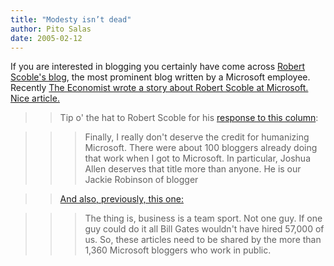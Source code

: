 ```yaml
---
title: "Modesty isn’t dead"
author: Pito Salas
date: 2005-02-12
---
```


If you are interested in blogging you certainly have come across [Robert
Scoble's blog](<http://scoble.weblogs.com/>), the most prominent blog written
by a Microsoft employee. Recently [The Economist wrote a story about Robert
Scoble at Microsoft. Nice article.
](<http://www.economist.com/people/displayStory.cfm?story_id=3644293>)

>>

>> Tip o' the hat to Robert Scoble for his [response to this
column](<http://radio.weblogs.com/0001011/2005/02/11.html#a9393>):

>>

>>> Finally, I really don't deserve the credit for humanizing Microsoft. There
were about 100 bloggers already doing that work when I got to Microsoft. In
particular, Joshua Allen deserves that title more than anyone. He is our
Jackie Robinson of blogger

>>

>> [And also, previously, this
one:](<http://radio.weblogs.com/0001011/2005/02/10.html#a9389>)

>>

>>> The thing is, business is a team sport. Not one guy. If one guy could do
it all Bill Gates wouldn't have hired 57,000 of us. So, these articles need to
be shared by the more than 1,360 Microsoft bloggers who work in public.


